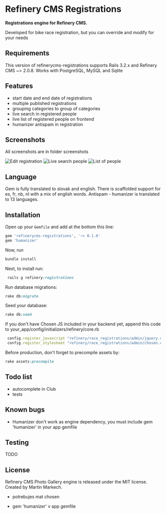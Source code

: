 # Refinery CMS Registrations

__Registrations engine for Refinery CMS.__

Developed for bike race registration, but you can override and modify for your needs

## Requirements

This version of refinerycms-registrations supports Rails 3.2.x and Refinery CMS ~> 2.0.8. Works with PostgreSQL, MySQL and Sqlite

## Features

* start date and end date of registrations
* multiple published registrations
* grouping categories to group of categories
* live search in registered people
* live list of registered people on frontend
* humanizer antispam in registration

## Screenshots

All screenshots are in folder screenshots

![Edit registration](https://raw.github.com/Matho/refinerycms-registrations/master/screenshots/02_edit_registration.png)
![Live search people](https://raw.github.com/Matho/refinerycms-registrations/master/screenshots/05_live_search_people.png)
![List of people](https://raw.github.com/Matho/refinerycms-registrations/master/screenshots/12_list_of_registered_people.png)

## Language

Gem is fully translated to slovak and english. There is scaffolded support for es, fr, nb, nl with a mix of english words.
Antispam - humanizer is translated to 13 languages.


## Installation

Open up your ``Gemfile`` and add at the bottom this line:

```ruby
gem 'refinerycms-registrations', '~> 0.1.0'
gem 'humanizer'
```

Now, run

```ruby
bundle install
```

Next, to install run:

```ruby
 rails g refinery:registrations
```

Run database migrations:

```ruby
rake db:migrate
```

Seed your database:

```ruby
rake db:seed
```
If you don't have Chosen JS included in your backend yet, append this code to your_app/config/initializers/refinery/core.rb

```ruby
 config.register_javascript "refinery/race_registrations/admin/jquery.chosen.min.js"
 config.register_stylesheet "refinery/race_registrations/admin/chosen.css"
```

Before production, don't forget to precompile assets by:

```ruby
rake assets:precompile
```

## Todo list

* autocomplete in Club
* tests


## Known bugs

* Humanizer don't work as engine dependency, you must include gem 'humanizer' in your app gemfile

## Testing

TODO

## License

Refinery CMS Photo Gallery engine is released under the MIT license. Created by Martin Markech.












- potrebujes mat chosen

- gem 'humanizer' v app gemfile
